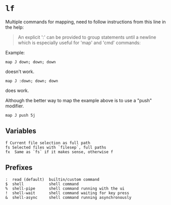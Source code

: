 # `lf`

Multiple commands for mapping, need to follow instructions from this line in the help:

> An explicit ':' can be provided to group statements until a newline which is especially useful for 'map' and 'cmd' commands:

Example:

```
map J down; down; down
```

doesn't work.

```
map J :down; down; down
```

does work.

Although the better way to map the example above is to use a "push"
modifier.

```
map J push 5j
```


## Variables

```
f Current file selection as full path
fs Selected files with `filesep`, full paths
fx  Same as `fs` if it makes sense, otherwise f
```

## Prefixes

```
:  read (default)  builtin/custom command
$  shell           shell command
%  shell-pipe      shell command running with the ui
!  shell-wait      shell command waiting for key press
&  shell-async     shell command running asynchronously
```

